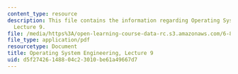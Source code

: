 ```yaml
---
content_type: resource
description: This file contains the information regarding Operating System Engineering,
  Lecture 9.
file: /media/https%3A/open-learning-course-data-rc.s3.amazonaws.com/6-828-operating-system-engineering-fall-2012/d5f27426148804c23010be61a49667d7_MIT6_828F12_lec9_notes.pdf
file_type: application/pdf
resourcetype: Document
title: Operating System Engineering, Lecture 9
uid: d5f27426-1488-04c2-3010-be61a49667d7
---
```

